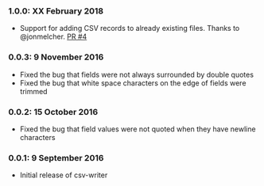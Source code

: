 
### 1.0.0: XX February 2018

* Support for adding CSV records to already existing files. Thanks to @jonmelcher. [PR #4](https://github.com/ryu1kn/csv-writer/pull/4)

### 0.0.3: 9 November 2016

* Fixed the bug that fields were not always surrounded by double quotes
* Fixed the bug that white space characters on the edge of fields were trimmed

### 0.0.2: 15 October 2016

* Fixed the bug that field values were not quoted when they have newline characters

### 0.0.1: 9 September 2016

* Initial release of csv-writer

